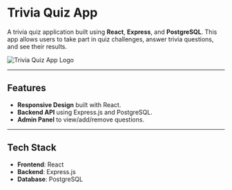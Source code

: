 # Trivia Quiz App

A trivia quiz application built using **React**, **Express**, and **PostgreSQL**. This app allows users to take part in quiz challenges, answer trivia questions, and see their results.

![Trivia Quiz App Logo](https://via.placeholder.com/150x150.png?text=Logo)

---

## Features

- **Responsive Design** built with React.
- **Backend API** using Express.js and PostgreSQL.
- **Admin Panel** to view/add/remove questions.

---

## Tech Stack

- **Frontend**: React
- **Backend**: Express.js
- **Database**: PostgreSQL

